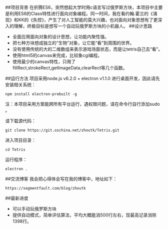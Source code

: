 ##项目背景
在折腾ES6，突然想起大学时用c语言写过俄罗斯方块，本项目中主要是利用ES6的Class特性进行面向对象编程。同一时间，我在看约翰.霍兰的《涌现》和KK的《失控》，产生了对人工智能的莫大兴趣，也对面向对象思想有了更深入的理解，终极目标是想写一个自动玩俄罗斯方块的小机器人。
##设计思路
- 全面应用面向对象的设计思想，让功能内聚性强。
- 把七种方块想成独立的“生物”对象，让它能“看”到周围的世界。
- 没有使用传统的大的二维数组来表示游戏场面状态，而是让tetris自己去“看”。
- 使用html5的canvas来完成，比较象cgi编程。
- 使用最少的canvas特性，只用了fillRect,strokeRect,getImageData,clearRect等几个函数。

##运行方法
项目采用node.js v6.2.0 + electron v1.1.0 进行桌面开发，因此请先安装相关系统：
```
npm install electron-prebuilt -g
```
注：本项目采用方案能跨所有平台运行，遇权限问题，请在命令行自行添加sudo 。

请下载源代码：
```
git clone https://git.oschina.net/zhoutk/Tetris.git
```
进入项目目录：
```
cd Tetris
```
运行程序：
```
electron .
```
##交流博客
我会把心得体会写在我的博客中，地址如下：
```
https://segmentfault.com/blog/zhoutk
```
##最新进度
- 可以手动玩俄罗斯方块
- 提供自动模式，简单评估算法，平均大概能消500行左右，现最高记录消除1398行。

